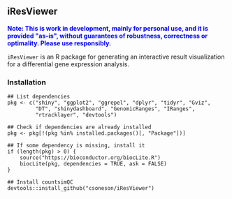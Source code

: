 ## iResViewer

 <span style="color:blue">**Note: This is work in development, mainly for personal use, and it is provided "as-is", without guarantees of robustness, correctness or optimality. Please use responsibly.**</span>

`iResViewer` is an R package for generating an interactive result visualization for a differential gene expression analysis. 

### Installation

```
## List dependencies
pkg <- c("shiny", "ggplot2", "ggrepel", "dplyr", "tidyr", "Gviz", 
         "DT", "shinydashboard", "GenomicRanges", "IRanges", 
         "rtracklayer", "devtools")

## Check if dependencies are already installed
pkg <- pkg[!(pkg %in% installed.packages()[, "Package"])]

## If some dependency is missing, install it
if (length(pkg) > 0) {
	source("https://bioconductor.org/biocLite.R")
	biocLite(pkg, dependencies = TRUE, ask = FALSE)
}

## Install countsimQC
devtools::install_github("csoneson/iResViewer")
```